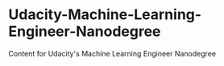 # Udacity-Machine-Learning-Engineer-Nanodegree
Content for Udacity's Machine Learning Engineer Nanodegree
